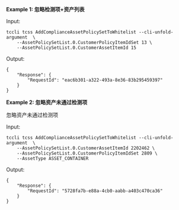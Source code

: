 **Example 1: 忽略检测项+资产列表**



Input: 

```
tccli tcss AddComplianceAssetPolicySetToWhitelist --cli-unfold-argument  \
    --AssetPolicySetList.0.CustomerPolicyItemIdSet 13 \
    --AssetPolicySetList.0.CustomerAssetItemId 15
```

Output: 
```
{
    "Response": {
        "RequestId": "eac6b301-a322-493a-8e36-83b295459397"
    }
}
```

**Example 2: 忽略资产未通过检测项**

忽略资产未通过检测项

Input: 

```
tccli tcss AddComplianceAssetPolicySetToWhitelist --cli-unfold-argument  \
    --AssetPolicySetList.0.CustomerAssetItemId 2202462 \
    --AssetPolicySetList.0.CustomerPolicyItemIdSet 2809 \
    --AssetType ASSET_CONTAINER
```

Output: 
```
{
    "Response": {
        "RequestId": "5728fa7b-e88a-4cb0-aabb-a403c470ca36"
    }
}
```

